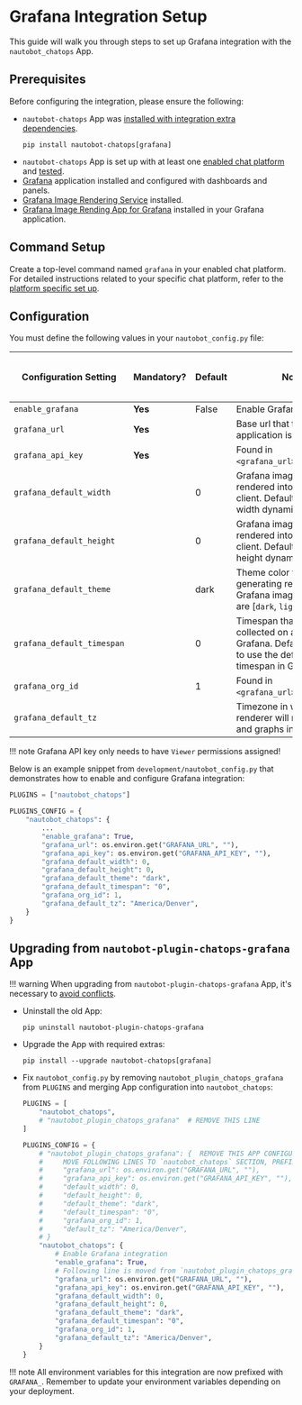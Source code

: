 # Grafana Integration Setup

This guide will walk you through steps to set up Grafana integration with the `nautobot_chatops` App.

## Prerequisites

Before configuring the integration, please ensure the following:

- `nautobot-chatops` App was [installed with integration extra dependencies](../install.md#installation-guide).
    ```shell
    pip install nautobot-chatops[grafana]
    ```
- `nautobot-chatops` App is set up with at least one [enabled chat platform](../install.md#chat-platforms-configuration) and [tested](./../install.md#test-your-chatbot).
- [Grafana](https://grafana.com/docs/grafana/latest/installation/) application installed and configured with dashboards and panels.
- [Grafana Image Rendering Service](https://grafana.com/docs/grafana/latest/administration/image_rendering/) installed.
- [Grafana Image Rending App for Grafana](https://grafana.com/grafana/plugins/grafana-image-renderer/) installed in your Grafana application.

## Command Setup

Create a top-level command named `grafana` in your enabled chat platform. For detailed instructions related to your specific chat platform, refer to the [platform specific set up](../install.md#chat-platforms-configuration).

## Configuration

You must define the following values in your `nautobot_config.py` file:

| Configuration Setting | Mandatory? | Default | Notes | Available on Admin Config |
| --------------------- | ---------- | ------- | ----- | ------------------------- |
| `enable_grafana` | **Yes** | False | Enable Grafana integration. | Yes |
| `grafana_url` | **Yes** | | Base url that the Grafana application is hosted at. | No |
| `grafana_api_key` | **Yes** | | Found in `<grafana_url>/org/apikeys`. | No |
| `grafana_default_width` | | 0 | Grafana image width when rendered into the chat client. Default will render width dynamically. | No |
| `grafana_default_height` | | 0 | Grafana image height when rendered into the chat client. Default will render height dynamically. | No |
| `grafana_default_theme` | | dark | Theme color to use when generating rendered Grafana images. Options are [`dark`, `light`]. | No |
| `grafana_default_timespan` | | 0 | Timespan that data is collected on a panel in Grafana. Default action is to use the defined timespan in Grafana. | No |
| `grafana_org_id` | | 1 | Found in `<grafana_url>/admin/orgs`. | No |
| `grafana_default_tz` | | | Timezone in which the renderer will render charts and graphs in. | No |

!!! note
   Grafana API key only needs to have `Viewer` permissions assigned!

Below is an example snippet from `development/nautobot_config.py` that demonstrates how to enable and configure Grafana integration:

```python
PLUGINS = ["nautobot_chatops"]

PLUGINS_CONFIG = {
    "nautobot_chatops": {
        ...
        "enable_grafana": True,
        "grafana_url": os.environ.get("GRAFANA_URL", ""),
        "grafana_api_key": os.environ.get("GRAFANA_API_KEY", ""),
        "grafana_default_width": 0,
        "grafana_default_height": 0,
        "grafana_default_theme": "dark",
        "grafana_default_timespan": "0",
        "grafana_org_id": 1,
        "grafana_default_tz": "America/Denver",
    }
}
```

## Upgrading from `nautobot-plugin-chatops-grafana` App

!!! warning
    When upgrading from `nautobot-plugin-chatops-grafana` App, it's necessary to [avoid conflicts](../install.md#potential-apps-conflicts).

- Uninstall the old App:
    ```shell
    pip uninstall nautobot-plugin-chatops-grafana
    ```
- Upgrade the App with required extras:
    ```shell
    pip install --upgrade nautobot-chatops[grafana]
    ```
- Fix `nautobot_config.py` by removing `nautobot_plugin_chatops_grafana` from `PLUGINS` and merging App configuration into `nautobot_chatops`:
    ```python
    PLUGINS = [
        "nautobot_chatops",
        # "nautobot_plugin_chatops_grafana"  # REMOVE THIS LINE
    ]

    PLUGINS_CONFIG = {
        # "nautobot_plugin_chatops_grafana": {  REMOVE THIS APP CONFIGURATION
        #     MOVE FOLLOWING LINES TO `nautobot_chatops` SECTION, PREFIX ENV VARIABLES WITH `GRAFANA_`
        #     "grafana_url": os.environ.get("GRAFANA_URL", ""),
        #     "grafana_api_key": os.environ.get("GRAFANA_API_KEY", ""),
        #     "default_width": 0,
        #     "default_height": 0,
        #     "default_theme": "dark",
        #     "default_timespan": "0",
        #     "grafana_org_id": 1,
        #     "default_tz": "America/Denver",
        # }
        "nautobot_chatops": {
            # Enable Grafana integration
            "enable_grafana": True,
            # Following line is moved from `nautobot_plugin_chatops_grafana`
            "grafana_url": os.environ.get("GRAFANA_URL", ""),
            "grafana_api_key": os.environ.get("GRAFANA_API_KEY", ""),
            "grafana_default_width": 0,
            "grafana_default_height": 0,
            "grafana_default_theme": "dark",
            "grafana_default_timespan": "0",
            "grafana_org_id": 1,
            "grafana_default_tz": "America/Denver",
        }
    }
    ```

!!! note
    All environment variables for this integration are now prefixed with `GRAFANA_`. Remember to update your environment variables depending on your deployment.
